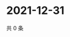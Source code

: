 # 2021-12-31

共 0 条

<!-- BEGIN WEIBO -->
<!-- 最后更新时间 Fri Dec 31 2021 19:07:49 GMT+0800 (China Standard Time) -->

<!-- END WEIBO -->
